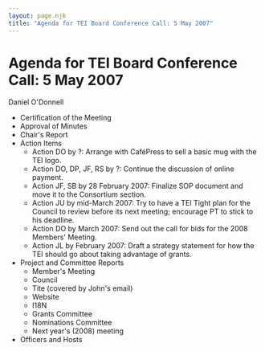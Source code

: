 ```yaml
---
layout: page.njk
title: "Agenda for TEI Board Conference Call: 5 May 2007"
---
```

# Agenda for TEI Board Conference Call: 5 May 2007









Daniel O'Donnell


* Certification of the Meeting
* Approval of Minutes
* Chair's Report
* Action Items
	+ Action DO by ?: Arrange with CaféPress to sell a basic mug with the
	 TEI logo.
	+ Action DO, DP, JF, RS by ?: Continue the discussion of online
	 payment.
	+ Action JF, SB by 28 February 2007: Finalize SOP document and move it
	 to the Consortium section.
	+ Action JU by mid\-March 2007: Try to have a TEI Tight plan for the
	 Council to review before its next meeting; encourage PT to stick to his
	 deadline.
	+ Action DO by March 2007: Send out the call for bids for the 2008
	 Members' Meeting.
	+ Action JL by February 2007: Draft a strategy statement for how the TEI
	 should go about taking advantage of grants.
* Project and Committee Reports
	+ Member's Meeting
	+ Council
	+ Tite (covered by John's email)
	+ Website
	+ I18N
	+ Grants Committee
	+ Nominations Committee
	+ Next year's (2008\) meeting
* Officers and Hosts




